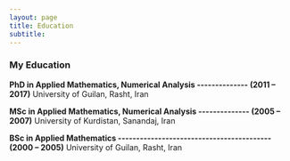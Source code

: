 ```yaml
---
layout: page
title: Education
subtitle: 
---
```



### My Education

**PhD in Applied Mathematics, Numerical Analysis -------------- (2011 – 2017)**
University of Guilan, Rasht, Iran

**MSc in Applied Mathematics, Numerical Analysis -------------- (2005 – 2007)**
University of Kurdistan, Sanandaj, Iran

**BSc in Applied Mathematics ------------------------------------------ (2000 – 2005)**
University of Guilan, Rasht, Iran


